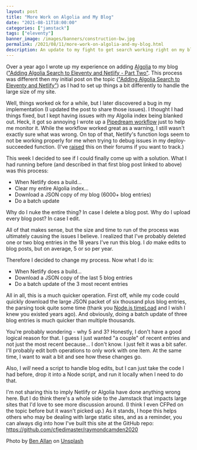 ```yaml
---
layout: post
title: "More Work on Algolia and My Blog"
date: "2021-08-11T18:00:00"
categories: ["jamstack"]
tags: ["eleventy"]
banner_image: /images/banners/construction-bw.jpg
permalink: /2021/08/11/more-work-on-algolia-and-my-blog.html
description: An update to my fight to get search working right on my blog
---
```


Over a year ago I wrote up my experience on adding [Algolia](https://www.algolia.com) to my blog (["Adding Algolia Search to Eleventy and Netlify - Part Two"](https://www.raymondcamden.com/2020/07/01/adding-algolia-search-to-eleventy-and-netlify-part-two). This process was different then my initial post on the topic (["Adding Algolia Search to Eleventy and Netlify"](https://www.raymondcamden.com/2020/06/24/adding-algolia-search-to-eleventy-and-netlify)) as I had to set up things a bit differently to handle the large size of my site. 

Well, things worked ok for a while, but I later discovered a bug in my implementation (I updated the post to share those issues). I thought I had things fixed, but I kept having issues with my Algolia index being blanked out. Heck, it got so annoying I wrote up a [Pipedream workflow](https://www.raymondcamden.com/2021/06/16/quick-tip-using-pipedream-to-monitor-my-algolia-index) just to help me monitor it. While the workflow worked great as a warning, I still wasn't exactly sure what was wrong. On top of that, Netlify's function logs seem to not be working properly for me when trying to debug issues in my deploy-succeeded function. (I've [raised](https://answers.netlify.com/t/now-available-function-logs-text-filter-time-selection/36774/2?u=cfjedimaster) this on their forums if you want to track.) 

This week I decided to see if I could finally come up with a solution. What I had running before (and described in that first blog post linked to above) was this process:

* When Netlify does a build...
* Clear my entire Algolia index...
* Download a JSON copy of my blog (6000+ blog entries)
* Do a batch update

Why do I nuke the entire thing? In case I delete a blog post. Why do I upload every blog post? In case I edit.

All of that makes sense, but the size and time to run of the process was ultimately causing the issues I believe. I realized that I've probably deleted one or two blog entries in the 18 years I've run this blog. I *do* make edits to blog posts, but on average, 5 or so per year. 

Therefore I decided to change my process. Now what I do is:

* When Netlify does a build...
* Download a JSON copy of the last 5 blog entries
* Do a batch update of the 3 most recent entries

All in all, this is a much quicker operation. First off, while my code could quickly download the large JSON packet of six thousand plus blog entries, the parsing took quite some time (thank you [Node.js timeLoad](https://nodejs.org/api/console.html#console_console_timelog_label_data) and I wish I knew you existed years ago). And obviously, doing a batch update of three blog entries is much quicker than multiple thousands. 

You're probably wondering - why 5 and 3? Honestly, I don't have a good logical reason for that. I guess I just wanted "a couple" of recent entries and not just the most recent because... I don't know. I just felt it was a bit safer. I'll probably edit both operations to only work with one item. At the same time, I want to wait a bit and see how these changes go.

Also, I *will* need a script to handle blog edits, but I can just take the code I had before, drop it into a Node script, and run it locally when I need to do that.

I'm not sharing this to imply Netlify or Algolia have done anything wrong here. But I do think there's a whole side to the Jamstack that impacts large sites that I'd love to see more discussion around. (I think I even CFPed on the topic before but it wasn't picked up.) As it stands, I hope this helps others who may be dealing with large static sites, and as a reminder, you can always dig into how I've built this site at the GitHub repo: <https://github.com/cfjedimaster/raymondcamden2020>

Photo by <a href="https://unsplash.com/@ballonandon?utm_source=unsplash&utm_medium=referral&utm_content=creditCopyText">Ben Allan</a> on <a href="https://unsplash.com/s/photos/construction?utm_source=unsplash&utm_medium=referral&utm_content=creditCopyText">Unsplash</a>
  

